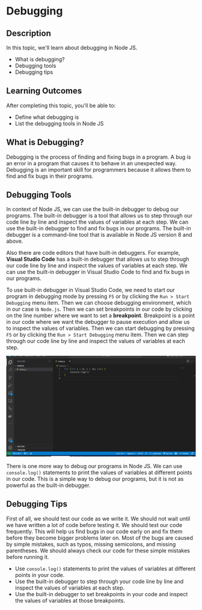 # Debugging

## Description

In this topic, we'll learn about debugging in Node JS.

- What is debugging?
- Debugging tools
- Debugging tips

## Learning Outcomes

After completing this topic, you'll be able to:

- Define what debugging is
- List the debugging tools in Node JS

## What is Debugging?

Debugging is the process of finding and fixing bugs in a program. A bug is an error in a program that causes it to behave in an unexpected way. Debugging is an important skill for programmers because it allows them to find and fix bugs in their programs.

## Debugging Tools

In context of Node JS, we can use the built-in debugger to debug our programs. The built-in debugger is a tool that allows us to step through our code line by line and inspect the values of variables at each step. We can use the built-in debugger to find and fix bugs in our programs. The built-in debugger is a command-line tool that is available in Node JS version 8 and above.

Also there are code editors that have built-in debuggers. For example, **Visual Studio Code** has a built-in debugger that allows us to step through our code line by line and inspect the values of variables at each step. We can use the built-in debugger in Visual Studio Code to find and fix bugs in our programs.

To use built-in debugger in Visual Studio Code, we need to start our program in debugging mode by pressing `F5` or by clicking the `Run > Start Debugging` menu item. Then we can choose debugging environment, which in our case is `Node.js`. Then we can set breakpoints in our code by clicking on the line number where we want to set a **breakpoint**. Breakpoint is a point in our code where we want the debugger to pause execution and allow us to inspect the values of variables. Then we can start debugging by pressing `F5` or by clicking the `Run > Start Debugging` menu item. Then we can step through our code line by line and inspect the values of variables at each step.

![Debugging in VSCode](DebuggingNodeJSInVSCode.gif)

There is one more way to debug our programs in Node JS. We can use `console.log()` statements to print the values of variables at different points in our code. This is a simple way to debug our programs, but it is not as powerful as the built-in debugger.

## Debugging Tips

First of all, we should test our code as we write it. We should not wait until we have written a lot of code before testing it. We should test our code frequently. This will help us find bugs in our code early on and fix them before they become bigger problems later on. Most of the bugs are caused by simple mistakes, such as typos, missing semicolons, and missing parentheses. We should always check our code for these simple mistakes before running it.

- Use `console.log()` statements to print the values of variables at different points in your code.
- Use the built-in debugger to step through your code line by line and inspect the values of variables at each step.
- Use the built-in debugger to set breakpoints in your code and inspect the values of variables at those breakpoints.

